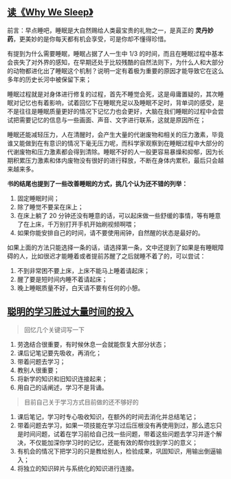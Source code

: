 ## [读《Why We Sleep》](https://shidenggui.com/articles/note-about-sleep)

前言：早点睡吧，睡眠是大自然赐给人类最宝贵的礼物之一，是真正的 **灵丹妙药**，更美妙的是你每天都有机会享受，可是你却不懂得珍惜。

有提到为什么需要睡眠，睡眠占据了人一生中 1/3 的时间，而且在睡眠过程中基本会丧失了对外界的感知，在早期还处于比较残酷的自然法则下，为什么人和大部分的动物都进化出了睡眠这个机制？说明一定有着极为重要的原因才能导致它在这么多年的历史长河中被保留下来；

睡眠过程就是对身体进行修复的过程，首先不睡觉会死，这是毋庸置疑的，其次睡眠对记忆也有着影响，试着回忆下在睡眠充足以及睡眠不足时，背单词的感受，是不是往往是睡眠质量更好的情况下记忆力也会更好，大脑在我们睡眠的过程中会尝试把需要记忆的信息与一些画面、声音、文字进行联系，这就是原因所在；

睡眠还能减轻压力，人在清醒时，会产生大量的代谢废物和相关的压力激素，毕竟谁又能做到在有意识的情况下毫无压力呢，而科学家观察到在睡眠过程中大部分的代谢废物和压力激素都会得到清除。睡眠不好的人一般更容易暴燥和抑郁，因为长期积累压力激素和体内废物没有很好的进行释放，不断在身体内累积，最后只会越来越来多。

**书的结尾也提到了一些改善睡眠的方式，挑几个认为还不错的列举：**

1. 固定睡眠时间；
2. 除了睡觉不要呆在床上；
3. 在床上躺了 20 分钟还没有睡意的话，可以起床做一些舒缓的事情，等有睡意了在上床，千万别打开手机开始刷视频啊喂；
4. 如果你能安排自己的时间，请不要使用闹钟，自然醒的状态是最好的。

 如果上面的方法只能选择一条的话，请选择第一条，文中还提到了如果是有睡眠障碍的人，比如很迟才能睡着或者提前苏醒了之后就睡不着了的，可以尝试：

1. 不到非常困不要上床，上床不能马上睡着请起床；
2. 醒了要是短时间内睡不着请起床；
3. 晚上睡眠质量不好，白天请不要有任何的小憩。

## [聪明的学习胜过大量时间的投入](https://shidenggui.com/articles/study-less-study-smart)

> 回忆几个关键词写一下

1. 劳逸结合很重要，有时候休息一会就能恢复大部分状态；
2. 课后记笔记要先吸收，再消化；
3. 带着问题去学习；
4. 教别人很重要；
5. 将新学的知识和旧知识连接起来；
6. 用自己的话阐述，学习不是背诵。

> 目前自己关于学习方式目前做的还不够好的

1. 课后笔记，学习时专心吸收知识，在额外的时间去消化并总结笔记；
2. 带着问题去学习，如果一项技能在学习过后压根没有再使用到过，那么遗忘只是时间问题，试着在学习前给自己找一些问题，带着这些问题去学习并逐个解决，不仅能加深你学习时的记忆，还能有效的帮你找到学习的意义；
3. 有机会的情况下把学习的只是教给别人，检验成果，巩固知识，用输出倒逼输入；
4. 将独立的知识碎片与系统化的知识进行连接。

